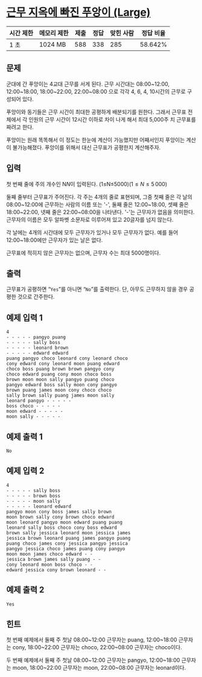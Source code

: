 # [근무 지옥에 빠진 푸앙이 (Large)](https://www.acmicpc.net/problem/25584)

| 시간 제한 | 메모리 제한 | 제출 | 정답 | 맞힌 사람 | 정답 비율 |
| --- | --- | --- | --- | --- | --- |
| 1 초 | 1024 MB | 588 | 338 | 285 | 58.642% |

## 문제

군대에 간 푸앙이는 4교대 근무를 서게 된다. 근무 시간대는 08:00~12:00, 12:00~18:00, 18:00~22:00, 22:00~08:00 으로 각각 4, 6, 4, 10시간의 근무로 구성되어 있다.

푸앙이와 동기들은 근무 시간이 최대한 공평하게 배분되기를 원한다. 그래서 근무표 전체에서 각 인원의 근무 시간이 12시간 이하로 차이 나게 해서 최대 5,000주 치 근무표를 짜려고 한다.

푸앙이는 원래 똑똑해서 이 정도는 한눈에 계산이 가능했지만 어째서인지 푸앙이는 계산이 불가능해졌다. 푸앙이를 위해서 대신 근무표가 공평한지 계산해주자.

## 입력

첫 번째 줄에 주의 개수인 N$N$이 입력된다. (1≤N≤5000)$(1 \leq N \leq 5\,000)$

둘째 줄부터 근무표가 주어진다. 각 주는 4개의 줄로 표현되며, 그중 첫째 줄은 각 날의 08:00~12:00에 근무하는 사람의 이름 또는 '-', 둘째 줄은 12:00~18:00, 셋째 줄은 18:00~22:00, 넷째 줄은 22:00~08:00을 나타낸다. '-'는 근무자가 없음을 의미한다. 근무자의 이름은 모두 알파벳 소문자로 이루어져 있고 20글자를 넘지 않는다.

각 날에는 4개의 시간대에 모두 근무자가 있거나 모두 근무자가 없다. 예를 들어 12:00~18:00에만 근무자가 있는 날은 없다.

근무표에 적히지 않은 근무자는 없으며, 근무자 수는 최대 5000명이다.

## 출력

근무표가 공평하면 “`Yes`”를 아니면 “`No`”를 출력한다. 단, 아무도 근무하지 않을 경우 공평한 것으로 간주한다.

## 예제 입력 1

```
4
- - - - - pangyo puang
- - - - - sally boss
- - - - - leonard brown
- - - - - edward edward
puang pangyo choco leonard cony leonard choco
cony edward cony leonard moon puang edward
choco boss puang brown brown pangyo cony
choco edward puang cony moon choco boss
brown moon moon sally pangyo puang choco
pangyo edward boss sally moon cony pangyo
brown puang james moon cony choco choco
sally brown sally puang james moon sally
leonard pangyo - - - - -
boss choco - - - - -
moon edward - - - - -
moon sally - - - - -

```

## 예제 출력 1

```
No

```

## 예제 입력 2

```
4
- - - - - sally boss
- - - - - brown boss
- - - - - moon sally
- - - - - leonard edward
pangyo moon cony boss james sally brown
moon brown sally cony brown choco edward
moon leonard pangyo moon edward puang puang
leonard sally boss choco cony boss edward
brown sally jessica leonard moon jessica james
jessica brown leonard puang james pangyo puang
puang choco james cony jessica pangyo jessica
pangyo jessica choco james puang cony pangyo
moon moon james choco edward - -
jessica brown james sally puang - -
cony leonard moon boss choco - -
edward jessica cony brown leonard - -

```

## 예제 출력 2

```
Yes

```

## 힌트

첫 번째 예제에서 둘째 주 첫날 08:00~12:00 근무자는 puang, 12:00~18:00 근무자는 cony, 18:00~22:00 근무자는 choco, 22:00~08:00 근무자는 choco이다.

두 번째 예제에서 둘째 주 첫날 08:00~12:00 근무자는 pangyo, 12:00~18:00 근무자는 moon, 18:00~22:00 근무자는 moon, 22:00~08:00 근무자는 leonard이다.
